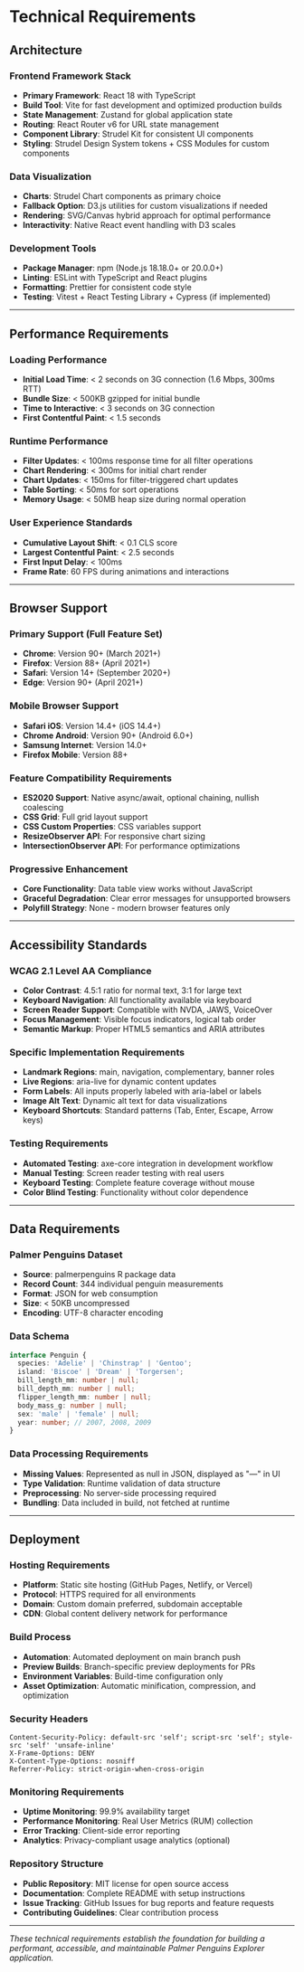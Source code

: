 # Technical Requirements

## Architecture

### Frontend Framework Stack

- **Primary Framework**: React 18 with TypeScript
- **Build Tool**: Vite for fast development and optimized production builds
- **State Management**: Zustand for global application state
- **Routing**: React Router v6 for URL state management
- **Component Library**: Strudel Kit for consistent UI components
- **Styling**: Strudel Design System tokens + CSS Modules for custom components

### Data Visualization

- **Charts**: Strudel Chart components as primary choice
- **Fallback Option**: D3.js utilities for custom visualizations if needed
- **Rendering**: SVG/Canvas hybrid approach for optimal performance
- **Interactivity**: Native React event handling with D3 scales

### Development Tools

- **Package Manager**: npm (Node.js 18.18.0+ or 20.0.0+)
- **Linting**: ESLint with TypeScript and React plugins
- **Formatting**: Prettier for consistent code style
- **Testing**: Vitest + React Testing Library + Cypress (if implemented)

---

## Performance Requirements

### Loading Performance

- **Initial Load Time**: < 2 seconds on 3G connection (1.6 Mbps, 300ms RTT)
- **Bundle Size**: < 500KB gzipped for initial bundle
- **Time to Interactive**: < 3 seconds on 3G connection
- **First Contentful Paint**: < 1.5 seconds

### Runtime Performance

- **Filter Updates**: < 100ms response time for all filter operations
- **Chart Rendering**: < 300ms for initial chart render
- **Chart Updates**: < 150ms for filter-triggered chart updates
- **Table Sorting**: < 50ms for sort operations
- **Memory Usage**: < 50MB heap size during normal operation

### User Experience Standards

- **Cumulative Layout Shift**: < 0.1 CLS score
- **Largest Contentful Paint**: < 2.5 seconds
- **First Input Delay**: < 100ms
- **Frame Rate**: 60 FPS during animations and interactions

---

## Browser Support

### Primary Support (Full Feature Set)

- **Chrome**: Version 90+ (March 2021+)
- **Firefox**: Version 88+ (April 2021+)
- **Safari**: Version 14+ (September 2020+)
- **Edge**: Version 90+ (April 2021+)

### Mobile Browser Support

- **Safari iOS**: Version 14.4+ (iOS 14.4+)
- **Chrome Android**: Version 90+ (Android 6.0+)
- **Samsung Internet**: Version 14.0+
- **Firefox Mobile**: Version 88+

### Feature Compatibility Requirements

- **ES2020 Support**: Native async/await, optional chaining, nullish coalescing
- **CSS Grid**: Full grid layout support
- **CSS Custom Properties**: CSS variables support
- **ResizeObserver API**: For responsive chart sizing
- **IntersectionObserver API**: For performance optimizations

### Progressive Enhancement

- **Core Functionality**: Data table view works without JavaScript
- **Graceful Degradation**: Clear error messages for unsupported browsers
- **Polyfill Strategy**: None - modern browser features only

---

## Accessibility Standards

### WCAG 2.1 Level AA Compliance

- **Color Contrast**: 4.5:1 ratio for normal text, 3:1 for large text
- **Keyboard Navigation**: All functionality available via keyboard
- **Screen Reader Support**: Compatible with NVDA, JAWS, VoiceOver
- **Focus Management**: Visible focus indicators, logical tab order
- **Semantic Markup**: Proper HTML5 semantics and ARIA attributes

### Specific Implementation Requirements

- **Landmark Regions**: main, navigation, complementary, banner roles
- **Live Regions**: aria-live for dynamic content updates
- **Form Labels**: All inputs properly labeled with aria-label or labels
- **Image Alt Text**: Dynamic alt text for data visualizations
- **Keyboard Shortcuts**: Standard patterns (Tab, Enter, Escape, Arrow keys)

### Testing Requirements

- **Automated Testing**: axe-core integration in development workflow
- **Manual Testing**: Screen reader testing with real users
- **Keyboard Testing**: Complete feature coverage without mouse
- **Color Blind Testing**: Functionality without color dependence

---

## Data Requirements

### Palmer Penguins Dataset

- **Source**: palmerpenguins R package data
- **Record Count**: 344 individual penguin measurements
- **Format**: JSON for web consumption
- **Size**: < 50KB uncompressed
- **Encoding**: UTF-8 character encoding

### Data Schema

```typescript
interface Penguin {
  species: 'Adelie' | 'Chinstrap' | 'Gentoo';
  island: 'Biscoe' | 'Dream' | 'Torgersen';
  bill_length_mm: number | null;
  bill_depth_mm: number | null;
  flipper_length_mm: number | null;
  body_mass_g: number | null;
  sex: 'male' | 'female' | null;
  year: number; // 2007, 2008, 2009
}
```

### Data Processing Requirements

- **Missing Values**: Represented as null in JSON, displayed as "—" in UI
- **Type Validation**: Runtime validation of data structure
- **Preprocessing**: No server-side processing required
- **Bundling**: Data included in build, not fetched at runtime

---

## Deployment

### Hosting Requirements

- **Platform**: Static site hosting (GitHub Pages, Netlify, or Vercel)
- **Protocol**: HTTPS required for all environments
- **Domain**: Custom domain preferred, subdomain acceptable
- **CDN**: Global content delivery network for performance

### Build Process

- **Automation**: Automated deployment on main branch push
- **Preview Builds**: Branch-specific preview deployments for PRs
- **Environment Variables**: Build-time configuration only
- **Asset Optimization**: Automatic minification, compression, and optimization

### Security Headers

```
Content-Security-Policy: default-src 'self'; script-src 'self'; style-src 'self' 'unsafe-inline'
X-Frame-Options: DENY
X-Content-Type-Options: nosniff
Referrer-Policy: strict-origin-when-cross-origin
```

### Monitoring Requirements

- **Uptime Monitoring**: 99.9% availability target
- **Performance Monitoring**: Real User Metrics (RUM) collection
- **Error Tracking**: Client-side error reporting
- **Analytics**: Privacy-compliant usage analytics (optional)

### Repository Structure

- **Public Repository**: MIT license for open source access
- **Documentation**: Complete README with setup instructions
- **Issue Tracking**: GitHub Issues for bug reports and feature requests
- **Contributing Guidelines**: Clear contribution process

---

_These technical requirements establish the foundation for building a performant, accessible, and maintainable Palmer Penguins Explorer application._
